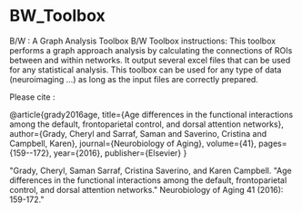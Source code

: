 # BW_Toolbox
B/W : A Graph Analysis Toolbox
B/W Toolbox instructions:
This toolbox performs a graph approach analysis by calculating the connections of ROIs between and within networks. It output several excel files that can be used for any statistical analysis. This toolbox can be used for any type of data (neuroimaging ...) as long as the input files are correctly prepared.


Please cite :

@article{grady2016age,
  title={Age differences in the functional interactions among the default, frontoparietal control, and dorsal attention networks},
  author={Grady, Cheryl and Sarraf, Saman and Saverino, Cristina and Campbell, Karen},
  journal={Neurobiology of Aging},
  volume={41},
  pages={159--172},
  year={2016},
  publisher={Elsevier}
}

"Grady, Cheryl, Saman Sarraf, Cristina Saverino, and Karen Campbell. "Age differences in the functional interactions among the default, frontoparietal control, and dorsal attention networks." Neurobiology of Aging 41 (2016): 159-172."
